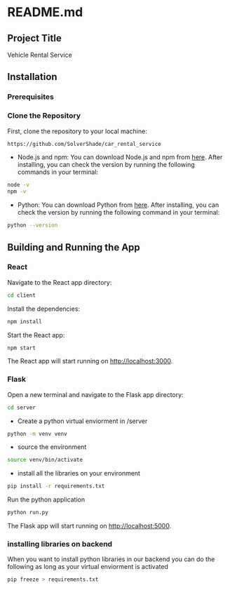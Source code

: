 # README.md

## Project Title

Vehicle Rental Service

## Installation

### Prerequisites


### Clone the Repository

First, clone the repository to your local machine:

```bash
https://github.com/SolverShade/car_rental_service
```

- Node.js and npm: You can download Node.js and npm from [here](https://nodejs.org/en/download/). After installing, you can check the version by running the following commands in your terminal:

```bash
node -v
npm -v
```

- Python: You can download Python from [here](https://www.python.org/downloads/). After installing, you can check the version by running the following command in your terminal:

```bash
python --version
```


## Building and Running the App

### React

Navigate to the React app directory:

```bash
cd client
```

Install the dependencies:

```bash
npm install
```

Start the React app:

```bash
npm start
```

The React app will start running on [http://localhost:3000](http://localhost:3000).

### Flask

Open a new terminal and navigate to the Flask app directory:

```bash
cd server
```

- Create a python virtual enviorment in /server

```bash
python -m venv venv
```

- source the environment

```bash
source venv/bin/activate
```

- install all the libraries on your environment

```bash
pip install -r requirements.txt
```

Run the python application

```bash
python run.py
```

The Flask app will start running on [http://localhost:5000](http://localhost:5000).

### installing libraries on backend

When you want to install python libraries in our backend you can do the following
as long as your virtual enviorment is activated

```bash
pip freeze > requirements.txt
```

